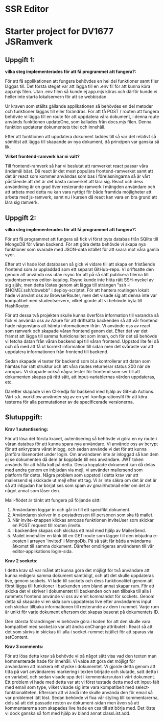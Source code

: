 # SSR Editor

# Starter project for DV1677 JSRamverk

## Uppgift 1:

**vilka steg implementerades för att få programmet att fungera?:**

För att få applikationen att fungera behövdes en hel del funktioner samt filer läggas till. Det första steget var att lägga till en .env fil för att kunna köra app.mjs filen. Utan .env filen så kunde ej app.mjs köras och därför kunde vi heller inte starta lokalservern för att se webbisdan. 

Ur kraven som ställts gällande applikationen så behövdes en del metoder och funktioner läggas till eller förändras. För att få POST / routen att fungera behövde vi lägga till en route för att uppdatera våra dokument, i denna route används funktionen updateOne, som kallades från docs.mjs filen. Denna funktion updaterar dokumentets titel och innehåll. 

Efter att funktionen att uppdatera dokument laddes till så var det relativt så sömlöst att lägga till skapande av nya dokument, då principen var ganska så lik.

**Vilket frontend-ramverk har ni valt?** 

Till frontend-ramverk så har vi beslutat att ramverket react passar våra ändamål bäst. Då react är det mest populära frontend-ramverket samt att det är react som kommer användas som bas i föreläsningarna så är vårt påstående att det är det bästa ramverket att lära sig. React och dess användning är en grad över resterande ramverk i mängden användare och att arbeta med detta nu kan vara nyttigt för både framtida möjligheter att arbeta med js-ramverk, samt nu i kursen då react kan vara en bra grund att lära sig ramverk.


## Uppgift 2:

**vilka steg implementerades för att få programmet att fungera?:**

För att få programmet att fungera så fick vi först byta databas från SQlite till MongoDB för våran backend. För att göra detta behövde vi skapa nya funktioner som svarade med JSON-data istället för att svara mot våra gamla vyer.

Efter att vi hade löst databasen så gick vi vidare till att skapa en fristående frontend som är uppladdad som ett separat GitHub-repo. Vi driftsatte den genom att använda oss utav rsync för att på så sätt publicera filerna till studentserverns editor-katalog. Rsync kunde inte hitta rätt SSH-nyckel av sig själv, men detta löstes genom att lägga till strängen "ssh -i $HOME/.ssh/dbwebb" i deploy-scriptet. För att hantera routingen lokalt hade vi använt oss av BrowserRouter, men det visade sig att denna inte var kompatibel med studentservern, vilket gjorde att vi behövde byta till HashRouter.

För att dessa två projekten skulle kunna överföra information till varandra så fick vi använda oss av Azure för att driftsätta backenden så att vår frontend hade någonstans att hämta informationen ifrån. Vi använde oss av react som ramverk och skapade våran frontend genom det. Efter det var det främst att lägga till samma funktionalitet som innan, och för det så behövde vi fetcha datan från våran backend api till våran frontend. Uppstod lite fel då och då med att få ut korrekt information till sidan men det svåraste var att uppdatera informationen från frontend till backend.

Sedan skapade vi tester för backend som bl.a kontrollerar att datan som hämtas har rätt struktur och att våra routes returnerar status 200 när de anropas. Vi skapade också några tester för frontend som ser till att dokumenten skapas på rätt sätt, att input-variablernas värden uppdateras, etc.

Därefter skapade vi en CI-kedja för backend med hjälp av GitHub Actions. Vårt s.k. workflow använder sig av en yml-konfigurationsfil för att köra testerna för alla permutationer av de specificerade versionerna.

## Slutuppgift:

**Krav 1 autentisering:**

För att lösa det första kravet, autentisering så behövde vi göra en ny route i våran databas för att kunna spara nya användare. Vi använde oss av bcrypt för att enkryptera vårat inlogg, och sedan använde vi det för att kunna jämföra lösenordet under login. Om användaren inte är inloggad så kan dem ej se dokumenten då dem är kopplade till ens användare. JWT token används för att hålla koll på detta. Dessa kopplade dokument kan då delas med andra genom en inbjudan via mejl, vi använder mailersend som platform för detta. Några problem som uppstod i detta krav var att mailersend ej skickade ut mejl efter ett tag. Vi är inte säkra om det är det är så att inbjudan har börjat ses som spam av gmail/hotmail eller om det är något annat som låser den.

Mail-flödet är tänkt att fungera på följande sätt:
1. Användaren loggar in och går in till ett specifikt dokument.
2. Användaren skriver in e-postadressen till personen som ska få mailet.
3. När invite-knappen klickas anropas funktionen inviteUser som skickar en POST request till routen /invite.
4. I backenden skapas och skickas ett mail med hjälp av MailerSend.
5. Mailet innehåller en länk till en GET-route som lägger till den inbjudna e-posten i arrayen 'invited' i MongoDb. På så sätt får båda användarna åtkomst till samma dokument. Därefter omdirigeras användaren till vår editor-applikations login-sida.

**Krav 2 sockets:**

I detta krav så var målet att kunna göra det möjligt för två användare att kunna redigera samma dokument samtidigt, och att det skulle uppdateras live, genom sockets. Vi lade till sockets och dess funktionalitet genom att först lägga till funktioner i backenden som bland annat skapar rum. För att skicka det vi skriver i dokumentet till backenden och sen tillbaka till alla i rummets frontend använde vi oss av emit kommandot för sockets. Genom detta så skapade vi en sida som uppdateras live efter användarens input och skickar tillbaka informationen till resterande av dem i rummet. Varje rum är unikt för varje dokument eftersom det skapas baserat på dokumentets ID.

Den största förändringen vi behövde göra i koden för att den skulle vara kompatibel med socket.io var att ändra onChange attributet i React så att det som skrivs in skickas till alla i socket-rummet istället för att sparas via setContent.

**Krav 3 comments:**

För att lösa detta krav så behövde vi på något sätt visa vad den texten man kommenterade hade för innehåll. Vi valde att göra det möjligt för användaren att markera ett stycke i dokumentet. Vi gjorde detta genom att titta på vart användarens markering i texten började och slutade, satt detta i en variabel, och sedan visade upp det i kommentarsrutan i vårt dokument. Ett problem vi hade med detta var att vi först testade detta med ett input-fält med email som type, vilket visade sig inte vara kompatibelt med select-funktionaliteten. Eftersom att vi ändå inte skulle använda den för email så var problemet lätt löst. Sedan behövde vi fixa vår styling till kommentarerna, dels så att det passade resten av dokument-sidan men även så att kommentarerna som skapades live hade en css till att börja med. Det löste vi dock ganska så fort med hjälp av bland annat classList.add.